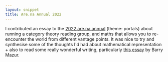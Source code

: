 ```yaml
---
layout: snippet
title: Are.na Annual 2022
---
```


I contributed an essay to the [2022 are.na annual](https://www.are.na/blog/introducing-the-are-na-annual-2022) (theme: portals) about running a category theory reading group, and maths that allows you to re-encounter the world from different vantage points. It was nice to try and synthesise some of the thoughts I'd had about mathematical representation + also to read some really wonderful writing, particularly [this essay](https://people.math.harvard.edu/~mazur/preprints/when_is_one.pdf) by Barry Mazur.